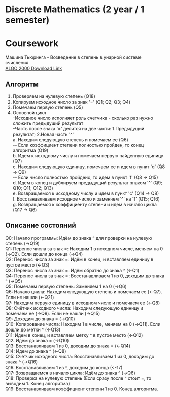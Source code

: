 # Discrete Mathematics (2 year / 1 semester)

# Coursework

Машина Тьюринга - Возведение в степень в унарной системе счисления  
[ALGO 2000 Download Link](http://teach.sc585.spb.ru/inf/files/2011/11/Mashina_Posta_2000.zip)  

## Алгоритм

1. Проверяем на нулевую степень (Q18)
2. Копируем исходное число за знак '=' (Q1; Q2; Q3; Q4)
3. Помечаем первую степень (Q5)
4. Основной цикл  
-Исходное число исполняет роль счетчика - сколько раз нужно сложить предыдущий результат  
-Часть после знака '=' делится на две части: 1.Предыдущий результат; 2.Новая часть '^'  
	a. Находим следующую степень и помечаем ее (Q6)  
		-- Если коэффициент степени полностью пройден, то конец алгоритма (Q19)  
	b. Идем к исходному числу и помечаем первую найденную единицу (Q7)  
	c. Находим следующую единицу, помечаем ее и идем в пункт 'd' (Q8 -> Q9)  
		-- Если число полностью пройдено, то идем в пункт 'f' (Q8 -> Q15)  
	d. Идем в конец и дублируем предыдущий результат знаком '^' (Q9; Q10; Q11; Q12; Q13)  
	e. Возвращаемся к исходному числу и идем в пункт 'c' (Q14 -> Q8)  
	f. Восстанавливаем исходное число и заменяем '^' на '1' (Q15; Q16)  
	g. Возвращаемся к коэффициенту степени и идем в начало цикла (Q17 -> Q6)  

## Описание состояний

Q0: Начало программы: Идём до знака ^ для проверки на нулевую степень (->Q19)  
Q1: Перенос числа за знак =: Находим 1 в исходном числе, меняем на 0 (->Q2). Если дошли до конца (->Q4)  
Q2: Перенос числа за знак =: Идём в конец, и вставляем единицу в пустое место (<-Q3)  
Q3: Перенос числа за знак =: Идём обратно до знака ^ (<-Q1)  
Q4: Перенос числа за знак =: Восстанавливаем 1 из 0, доходим до знака ^ (->Q5)  
Q5: Помечаем первую степень: Заменяем 1 на 0 (->Q6)  
Q6: Начало цикла: Находим следующую степень и помечаем ее (<-Q7). Если не нашли (<-Q21)  
Q7: Находим первую единицу в исходном числе и помечаем ее (<-Q8)  
Q8: Счётчик исходного числа: Находим следующую единицу и помечаем ее (->Q9). Если не нашли (->Q15)  
Q9: Доходим до знака = (->Q10)  
Q10: Копирование числа: Находим 1 в числе, меняем на 0 (->Q11). Если дошли до метки ^ (<-Q13)  
Q11: Идем в конец, и вставляем метку ^ в пустое место (<-Q12)  
Q12: Идем до знака = (->Q10)  
Q13: Восстанавливаем 1 из 0, доходим до знака = (<-Q14)  
Q14: Идем до знака ^ (<-Q8)  
Q15: Счётчик исходного числа: Восстанавливаем 1 из 0, доходим до знака ^ (->Q16)  
Q16: Восстанавливаем 1 из ^, доходим до конца (<-17)  
Q17: Возвращаемся в начало цикла: Идём до знака ^ (->Q6)  
Q18: Проверка на нулевую степень (Если сразу после ^ стоит =, то выводим 1. Конец алгоритма)  
Q19: Восстанавливаем коэффициент степени 1 из 0. Конец алгоритма.  

